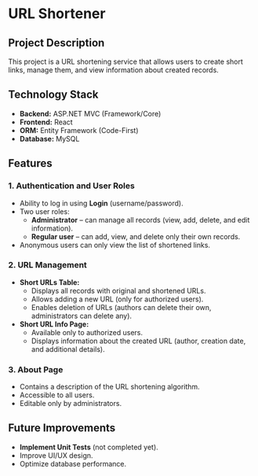 # URL Shortener

## Project Description
This project is a URL shortening service that allows users to create short links, manage them, and view information about created records.

## Technology Stack
- **Backend:** ASP.NET MVC (Framework/Core)
- **Frontend:** React
- **ORM:** Entity Framework (Code-First)
- **Database:** MySQL 

## Features
### 1. Authentication and User Roles
- Ability to log in using **Login** (username/password).
- Two user roles:
  - **Administrator** – can manage all records (view, add, delete, and edit information).
  - **Regular user** – can add, view, and delete only their own records.
- Anonymous users can only view the list of shortened links.

### 2. URL Management
- **Short URLs Table:**
  - Displays all records with original and shortened URLs.
  - Allows adding a new URL (only for authorized users).
  - Enables deletion of URLs (authors can delete their own, administrators can delete any).
- **Short URL Info Page:**
  - Available only to authorized users.
  - Displays information about the created URL (author, creation date, and additional details).

### 3. About Page
- Contains a description of the URL shortening algorithm.
- Accessible to all users.
- Editable only by administrators.

## Future Improvements
- **Implement Unit Tests** (not completed yet).
- Improve UI/UX design.
- Optimize database performance.
